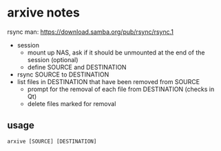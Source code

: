 # arxive notes

rsync man: https://download.samba.org/pub/rsync/rsync.1

- session
  - mount up NAS, ask if it should be unmounted at the end of the session (optional) 
  - define SOURCE and DESTINATION
- rsync SOURCE to DESTINATION
- list files in DESTINATION that have been removed from SOURCE
  - prompt for the removal of each file from DESTINATION (checks in Qt)
  - delete files marked for removal

## usage

`arxive [SOURCE] [DESTINATION]`

